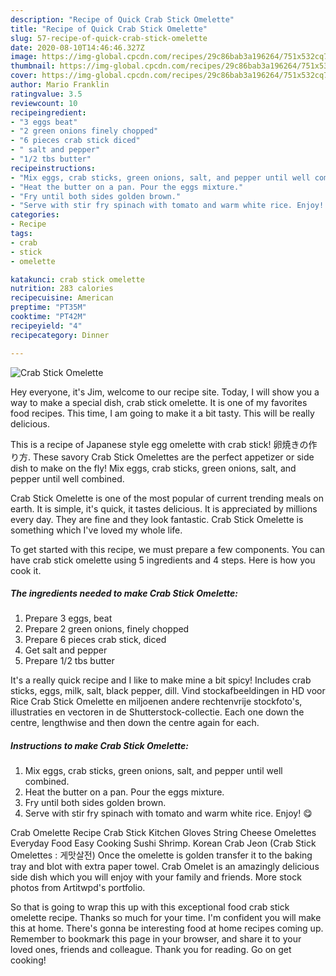 ```yaml
---
description: "Recipe of Quick Crab Stick Omelette"
title: "Recipe of Quick Crab Stick Omelette"
slug: 57-recipe-of-quick-crab-stick-omelette
date: 2020-08-10T14:46:46.327Z
image: https://img-global.cpcdn.com/recipes/29c86bab3a196264/751x532cq70/crab-stick-omelette-recipe-main-photo.jpg
thumbnail: https://img-global.cpcdn.com/recipes/29c86bab3a196264/751x532cq70/crab-stick-omelette-recipe-main-photo.jpg
cover: https://img-global.cpcdn.com/recipes/29c86bab3a196264/751x532cq70/crab-stick-omelette-recipe-main-photo.jpg
author: Mario Franklin
ratingvalue: 3.5
reviewcount: 10
recipeingredient:
- "3 eggs beat"
- "2 green onions finely chopped"
- "6 pieces crab stick diced"
- " salt and pepper"
- "1/2 tbs butter"
recipeinstructions:
- "Mix eggs, crab sticks, green onions, salt, and pepper until well combined."
- "Heat the butter on a pan. Pour the eggs mixture."
- "Fry until both sides golden brown."
- "Serve with stir fry spinach with tomato and warm white rice. Enjoy! 😋"
categories:
- Recipe
tags:
- crab
- stick
- omelette

katakunci: crab stick omelette 
nutrition: 283 calories
recipecuisine: American
preptime: "PT35M"
cooktime: "PT42M"
recipeyield: "4"
recipecategory: Dinner

---
```



![Crab Stick Omelette](https://img-global.cpcdn.com/recipes/29c86bab3a196264/751x532cq70/crab-stick-omelette-recipe-main-photo.jpg)

Hey everyone, it's Jim, welcome to our recipe site. Today, I will show you a way to make a special dish, crab stick omelette. It is one of my favorites food recipes. This time, I am going to make it a bit tasty. This will be really delicious.

This is a recipe of Japanese style egg omelette with crab stick! 卵焼きの作り方. These savory Crab Stick Omelettes are the perfect appetizer or side dish to make on the fly! Mix eggs, crab sticks, green onions, salt, and pepper until well combined.

Crab Stick Omelette is one of the most popular of current trending meals on earth. It is simple, it's quick, it tastes delicious. It is appreciated by millions every day. They are fine and they look fantastic. Crab Stick Omelette is something which I've loved my whole life.


To get started with this recipe, we must prepare a few components. You can have crab stick omelette using 5 ingredients and 4 steps. Here is how you cook it.

<!--inarticleads1-->

##### The ingredients needed to make Crab Stick Omelette:

1. Prepare 3 eggs, beat
1. Prepare 2 green onions, finely chopped
1. Prepare 6 pieces crab stick, diced
1. Get  salt and pepper
1. Prepare 1/2 tbs butter


It&#39;s a really quick recipe and I like to make mine a bit spicy! Includes crab sticks, eggs, milk, salt, black pepper, dill. Vind stockafbeeldingen in HD voor Rice Crab Stick Omelette en miljoenen andere rechtenvrije stockfoto&#39;s, illustraties en vectoren in de Shutterstock-collectie. Each one down the centre, lengthwise and then down the centre again for each. 

<!--inarticleads2-->

##### Instructions to make Crab Stick Omelette:

1. Mix eggs, crab sticks, green onions, salt, and pepper until well combined.
1. Heat the butter on a pan. Pour the eggs mixture.
1. Fry until both sides golden brown.
1. Serve with stir fry spinach with tomato and warm white rice. Enjoy! 😋


Crab Omelette Recipe Crab Stick Kitchen Gloves String Cheese Omelettes Everyday Food Easy Cooking Sushi Shrimp. Korean Crab Jeon (Crab Stick Omelettes : 게맛살전) Once the omelette is golden transfer it to the baking tray and blot with extra paper towel. Crab Omelet is an amazingly delicious side dish which you will enjoy with your family and friends. More stock photos from Artitwpd&#39;s portfolio. 

So that is going to wrap this up with this exceptional food crab stick omelette recipe. Thanks so much for your time. I'm confident you will make this at home. There's gonna be interesting food at home recipes coming up. Remember to bookmark this page in your browser, and share it to your loved ones, friends and colleague. Thank you for reading. Go on get cooking!
